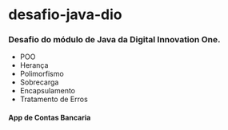 # desafio-java-dio


### Desafio do módulo de Java da Digital Innovation One.

 - POO
 - Herança
 - Polimorfismo
 - Sobrecarga
 - Encapsulamento
 - Tratamento de Erros
 
 #### App de Contas Bancaria
